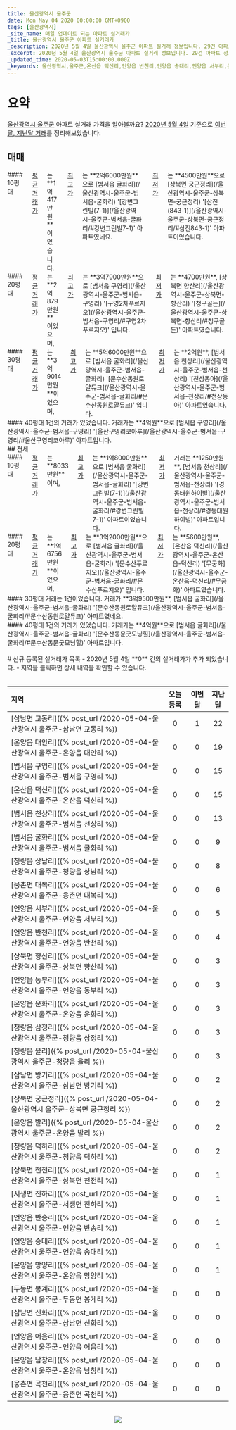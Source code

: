 ```yaml
---
title: 울산광역시 울주군
date: Mon May 04 2020 00:00:00 GMT+0900
tags: [울산광역시]
_site_name: 매일 업데이트 되는 아파트 실거래가
_title: 울산광역시 울주군 아파트 실거래가
_description: 2020년 5월 4일 울산광역시 울주군 아파트 실거래 정보입니다. 29건 아파트 정보가 있습니다.
_excerpt: 2020년 5월 4일 울산광역시 울주군 아파트 실거래 정보입니다. 29건 아파트 정보가 있습니다.
_updated_time: 2020-05-03T15:00:00.000Z
_keywords: 울산광역시,울주군,온산읍 덕신리,언양읍 반천리,언양읍 송대리,언양읍 서부리,온양읍 발리,온양읍 대안리,온양읍 망양리,범서읍 천상리,범서읍 굴화리,범서읍 구영리,청량읍 상남리,청량읍 삼정리,두동면 봉계리,상북면 천전리,상북면 궁근정리,상북면 향산리,삼남면 교동리,삼남면 신화리,언양읍 어음리,언양읍 동부리,청량읍 율리,웅촌면 곡천리,웅촌면 대복리,삼남면 방기리,온양읍 남창리,온양읍 운화리,청량읍 덕하리,서생면 진하리,언양읍 반송리
---
```



# 요약
<ins>울산광역시 울주군</ins> 아파트 실거래 가격을 알아볼까요? <ins>2020년 5월 4일</ins> 기준으로 <ins>이번달, 지난달 거래</ins>를 정리해보았습니다.

## 매매
<div class="container">
<div class="six columns" markdown="1">
#### 10평대
<ins>평균 거래가</ins>는 **1억417만원**이었습니다. <ins>최고가</ins>는 **2억6000만원**으로 [범서읍 굴화리](/울산광역시-울주군-범서읍-굴화리) '[강변그린빌(7-1)](/울산광역시-울주군-범서읍-굴화리/#강변그린빌7-1)' 아파트였네요. <ins>최저가</ins>는 **4500만원**으로 [상북면 궁근정리](/울산광역시-울주군-상북면-궁근정리) '[삼진(843-1)](/울산광역시-울주군-상북면-궁근정리/#삼진843-1)' 아파트이었습니다.
</div>
<div class="six columns" markdown="1">
#### 20평대
<ins>평균 거래가</ins>는 **2억879만원**이었으며, <ins>최고가</ins>는 **3억7900만원**으로 [범서읍 구영리](/울산광역시-울주군-범서읍-구영리) '[구영2차푸르지오](/울산광역시-울주군-범서읍-구영리/#구영2차푸르지오)' 입니다. <ins>최저가</ins>는 **4700만원**, [상북면 향산리](/울산광역시-울주군-상북면-향산리) '[청구골든](/울산광역시-울주군-상북면-향산리/#청구골든)' 아파트였습니다.
</div>
</div>
<div class="container">
<div class="six columns" markdown="1">
#### 30평대
<ins>평균 거래가</ins>는 **3억9014만원**이었으며, <ins>최고가</ins>는 **5억6000만원**으로 [범서읍 굴화리](/울산광역시-울주군-범서읍-굴화리) '[문수산동원로얄듀크](/울산광역시-울주군-범서읍-굴화리/#문수산동원로얄듀크)' 입니다. <ins>최저가</ins>는 **2억원**, [범서읍 천상리](/울산광역시-울주군-범서읍-천상리) '[천상동아](/울산광역시-울주군-범서읍-천상리/#천상동아)' 아파트였습니다.
</div>
<div class="six columns" markdown="1">
#### 40평대
1건의 거래가 있었습니다. 거래가는 **4억원**으로 [범서읍 구영리](/울산광역시-울주군-범서읍-구영리) '[울산구영리코아루](/울산광역시-울주군-범서읍-구영리/#울산구영리코아루)' 아파트입니다.
</div>
</div>
## 전세
<div class="container">
<div class="six columns" markdown="1">
#### 10평대
<ins>평균 거래가</ins>는 **8033만원**이며, <ins>최고가</ins>는 **1억8000만원**으로 [범서읍 굴화리](/울산광역시-울주군-범서읍-굴화리) '[강변그린빌(7-1)](/울산광역시-울주군-범서읍-굴화리/#강변그린빌7-1)' 아파트이었습니다. <ins>최저가</ins> 거래는 **1250만원**, [범서읍 천상리](/울산광역시-울주군-범서읍-천상리) '[경동태원하이빌](/울산광역시-울주군-범서읍-천상리/#경동태원하이빌)' 아파트입니다.
</div>
<div class="six columns" markdown="1">
#### 20평대
<ins>평균 거래가</ins>는 **1억6756만원**이었으며, <ins>최고가</ins>는 **3억2000만원**으로 [범서읍 굴화리](/울산광역시-울주군-범서읍-굴화리) '[문수산푸르지오](/울산광역시-울주군-범서읍-굴화리/#문수산푸르지오)' 입니다. <ins>최저가</ins>는 **5600만원**, [온산읍 덕신리](/울산광역시-울주군-온산읍-덕신리) '[무궁화](/울산광역시-울주군-온산읍-덕신리/#무궁화)' 아파트였습니다.
</div>
</div>
<div class="container">
<div class="six columns" markdown="1">
#### 30평대
거래는 1건이었습니다. 거래가 **3억9500만원**, [범서읍 굴화리](/울산광역시-울주군-범서읍-굴화리) '[문수산동원로얄듀크](/울산광역시-울주군-범서읍-굴화리/#문수산동원로얄듀크)' 아파트였네요.
</div>
<div class="six columns" markdown="1">
#### 40평대
1건의 거래가 있었습니다. 거래가는 **4억원**으로 [범서읍 굴화리](/울산광역시-울주군-범서읍-굴화리) '[문수산동문굿모닝힐](/울산광역시-울주군-범서읍-굴화리/#문수산동문굿모닝힐)' 아파트입니다.
</div>
</div>


<br>
# 신규 등록된 실거래가 목록
- 2020년 5월 4일 **0** 건의 실거래가가 추가 되었습니다.
- 지역을 클릭하면 상세 내역을 확인할 수 있습니다.
<br><br>

| 지역 | 오늘 등록 | 이번달 | 지난달 |
|:---|:---:|:---:|:---:|
| [삼남면 교동리]({% post_url /2020-05-04-울산광역시 울주군-삼남면 교동리 %}) | 0 | 1 | 22|
| [온양읍 대안리]({% post_url /2020-05-04-울산광역시 울주군-온양읍 대안리 %}) | 0 | 0 | 19|
| [범서읍 구영리]({% post_url /2020-05-04-울산광역시 울주군-범서읍 구영리 %}) | 0 | 0 | 15|
| [온산읍 덕신리]({% post_url /2020-05-04-울산광역시 울주군-온산읍 덕신리 %}) | 0 | 0 | 15|
| [범서읍 천상리]({% post_url /2020-05-04-울산광역시 울주군-범서읍 천상리 %}) | 0 | 0 | 13|
| [범서읍 굴화리]({% post_url /2020-05-04-울산광역시 울주군-범서읍 굴화리 %}) | 0 | 0 | 9|
| [청량읍 상남리]({% post_url /2020-05-04-울산광역시 울주군-청량읍 상남리 %}) | 0 | 0 | 8|
| [웅촌면 대복리]({% post_url /2020-05-04-울산광역시 울주군-웅촌면 대복리 %}) | 0 | 0 | 6|
| [언양읍 서부리]({% post_url /2020-05-04-울산광역시 울주군-언양읍 서부리 %}) | 0 | 0 | 5|
| [언양읍 반천리]({% post_url /2020-05-04-울산광역시 울주군-언양읍 반천리 %}) | 0 | 0 | 4|
| [상북면 향산리]({% post_url /2020-05-04-울산광역시 울주군-상북면 향산리 %}) | 0 | 0 | 3|
| [언양읍 동부리]({% post_url /2020-05-04-울산광역시 울주군-언양읍 동부리 %}) | 0 | 0 | 3|
| [온양읍 운화리]({% post_url /2020-05-04-울산광역시 울주군-온양읍 운화리 %}) | 0 | 0 | 3|
| [청량읍 삼정리]({% post_url /2020-05-04-울산광역시 울주군-청량읍 삼정리 %}) | 0 | 0 | 3|
| [청량읍 율리]({% post_url /2020-05-04-울산광역시 울주군-청량읍 율리 %}) | 0 | 0 | 3|
| [삼남면 방기리]({% post_url /2020-05-04-울산광역시 울주군-삼남면 방기리 %}) | 0 | 0 | 2|
| [상북면 궁근정리]({% post_url /2020-05-04-울산광역시 울주군-상북면 궁근정리 %}) | 0 | 0 | 2|
| [온양읍 발리]({% post_url /2020-05-04-울산광역시 울주군-온양읍 발리 %}) | 0 | 0 | 2|
| [청량읍 덕하리]({% post_url /2020-05-04-울산광역시 울주군-청량읍 덕하리 %}) | 0 | 0 | 2|
| [상북면 천전리]({% post_url /2020-05-04-울산광역시 울주군-상북면 천전리 %}) | 0 | 0 | 1|
| [서생면 진하리]({% post_url /2020-05-04-울산광역시 울주군-서생면 진하리 %}) | 0 | 0 | 1|
| [언양읍 반송리]({% post_url /2020-05-04-울산광역시 울주군-언양읍 반송리 %}) | 0 | 0 | 1|
| [언양읍 송대리]({% post_url /2020-05-04-울산광역시 울주군-언양읍 송대리 %}) | 0 | 0 | 1|
| [온양읍 망양리]({% post_url /2020-05-04-울산광역시 울주군-온양읍 망양리 %}) | 0 | 0 | 1|
| [두동면 봉계리]({% post_url /2020-05-04-울산광역시 울주군-두동면 봉계리 %}) | 0 | 0 | 0|
| [삼남면 신화리]({% post_url /2020-05-04-울산광역시 울주군-삼남면 신화리 %}) | 0 | 0 | 0|
| [언양읍 어음리]({% post_url /2020-05-04-울산광역시 울주군-언양읍 어음리 %}) | 0 | 0 | 0|
| [온양읍 남창리]({% post_url /2020-05-04-울산광역시 울주군-온양읍 남창리 %}) | 0 | 0 | 0|
| [웅촌면 곡천리]({% post_url /2020-05-04-울산광역시 울주군-웅촌면 곡천리 %}) | 0 | 0 | 0|

<p align="center"><br><img src="https://via.placeholder.com/700x120"><br></p>
